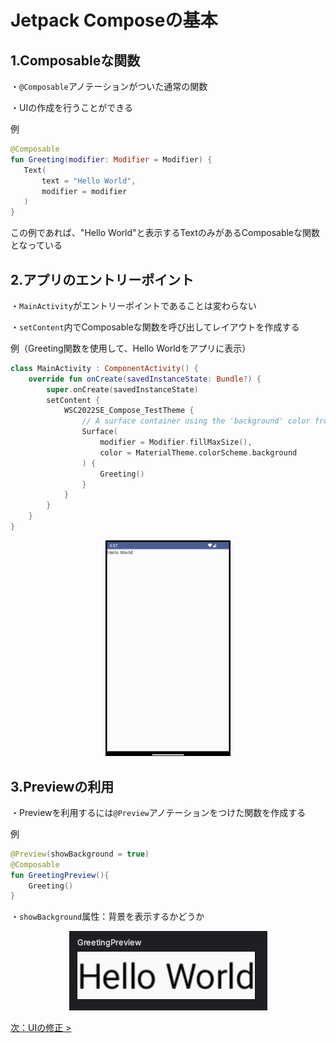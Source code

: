 # Jetpack Composeの基本

## 1.Composableな関数

・`@Composable`アノテーションがついた通常の関数

・UIの作成を行うことができる

 例

 ```kotlin
@Composable
fun Greeting(modifier: Modifier = Modifier) {
    Text(
        text = "Hello World",
        modifier = modifier
    )
}
```

この例であれば、"Hello World"と表示するTextのみがあるComposableな関数となっている

## 2.アプリのエントリーポイント

・`MainActivity`がエントリーポイントであることは変わらない

・`setContent`内でComposableな関数を呼び出してレイアウトを作成する

例（Greeting関数を使用して、Hello Worldをアプリに表示）

```kotlin
class MainActivity : ComponentActivity() {
    override fun onCreate(savedInstanceState: Bundle?) {
        super.onCreate(savedInstanceState)
        setContent {
            WSC2022SE_Compose_TestTheme {
                // A surface container using the 'background' color from the theme
                Surface(
                    modifier = Modifier.fillMaxSize(),
                    color = MaterialTheme.colorScheme.background
                ) {
                    Greeting()
                }
            }
        }
    }
}
```

<p align="center">
<img src="photos/compose_helloworld.png" width="200px">
</p>

## 3.Previewの利用

・Previewを利用するには`@Preview`アノテーションをつけた関数を作成する

例

```kotlin
@Preview(showBackground = true)
@Composable
fun GreetingPreview(){
    Greeting()
}
```

・`showBackground`属性：背景を表示するかどうか

<p align="center">
<img src="photos/compose_preview.png">
</p>

[次：UIの修正 >](text_compose/Compose_basic_2.md)
